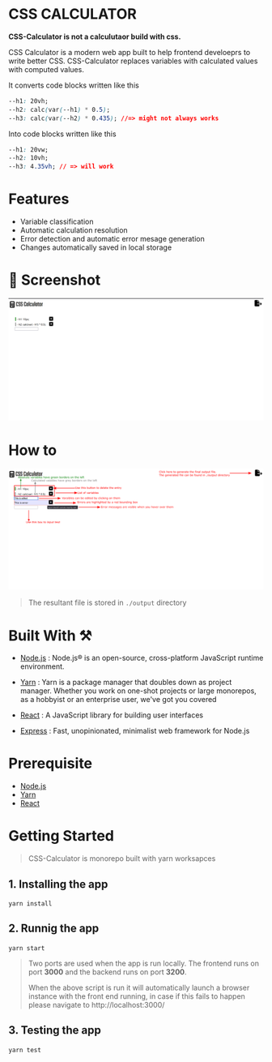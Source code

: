 # CSS CALCULATOR

**CSS-Calculator is not a calculutaor build with css.**

CSS Calculator is a modern web app built to help frontend develoeprs to write better CSS. CSS-Calculator replaces variables with calculated values with computed values.

It converts code blocks written like this

```css
--h1: 20vh;
--h2: calc(var(--h1) * 0.5);
--h3: calc(var(--h2) * 0.435); //=> might not always works
```

Into code blocks written like this

```css
--h1: 20vw;
--h2: 10vh;
--h3: 4.35vh; // => will work
```

# Features

- Variable classification
- Automatic calculation resolution
- Error detection and automatic error mesage generation
- Changes automatically saved in local storage

# 📸 Screenshot

![screenshot](Screenshot.png)

# How to

![how to](howto.png)

> The resultant file is stored in `./output` directory

# Built With ⚒️

- [Node.js](https://nodejs.org/en/) : Node.js® is an open-source, cross-platform JavaScript runtime environment.

- [Yarn](https://yarnpkg.com) : Yarn is a package manager that doubles down as project manager. Whether you work on one-shot projects or large monorepos, as a hobbyist or an enterprise user, we've got you covered

- [React](https://reactjs.org/) : A JavaScript library for building user interfaces

- [Express](https://expressjs.com/) : Fast, unopinionated, minimalist web framework for Node.js

# Prerequisite

- [Node.js](https://nodejs.org/en/)
- [Yarn](https://yarnpkg.com)
- [React](https://reactjs.org/)

# Getting Started

> CSS-Calculator is monorepo built with yarn worksapces

## 1. Installing the app

```
yarn install
```

## 2. Runnig the app

```
yarn start
```

> Two ports are used when the app is run locally. The frontend runs on port **3000** and the backend runs on port **3200**.
>
> When the above script is run it will automatically launch a browser instance with the front end running, in case if this fails to happen please navigate to http://localhost:3000/

## 3. Testing the app

```
yarn test
```
